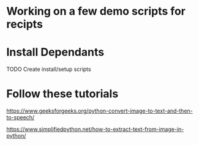 # Working on a few demo scripts for recipts

# Install Dependants
TODO Create install/setup scripts
# Follow these tutorials
https://www.geeksforgeeks.org/python-convert-image-to-text-and-then-to-speech/

https://www.simplifiedpython.net/how-to-extract-text-from-image-in-python/
